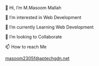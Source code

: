 👋 Hi, I’m M.Masoom Mallah

👀 I’m interested in Web Development

🌱 I’m currently Learning Web Development

💞️ I’m looking to Collaborate

📫 How to reach Me

masoom2305f@aptechgdn.net
